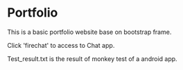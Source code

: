 # Portfolio

This is a basic portfolio website base on bootstrap frame.

Click 'firechat' to access to  Chat app.

Test_result.txt is the result of monkey test of a android app.
